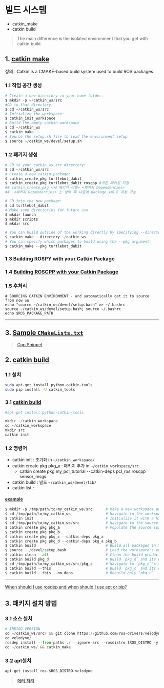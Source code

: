 #  빌드 시스템 
- catkin_make 
- catkin build

> The main difference is the isolated environment that you get with catkin build.


## 1. [catkin make](http://wiki.ros.org/ko/ROS/Tutorials/BuildingPackages)

정의 : Catkin is a CMAKE-based build system used to build ROS packages.

### 1.1 작업 공간 생성 


```python 
# Create a new directory in your home folder:
$ mkdir -p ~/catkin_ws/src
#CD to that directory:
$ cd ~/catkin_ws/src
# Initialize the workspace:
$ catkin_init_workspace
# Build the empty catkin workspace
$ cd ~/catkin_ws
$ catkin_make
# Source the setup.sh file to load the environment setup
$ source ~/catkin_ws/devel/setup.sh
```
### 1.2 패키지 생성 
```python 
# CD to your catkin_ws src directory:
$ cd ~/catkin_ws/src
# Create a new catkin package:
$ catkin_create_pkg turtlebot_dabit
$ catkin_create_pkg turtlebot_dabit roscpp #의존 패키징 지정
## catkin_create_pkg <새 패키지 이름> <패키지 Dependencies>`
## `<패키지 Dependencies>`는 생략 후 나중에 package.xml로 지정 가능

# CD into the new package:
$ cd turtlebot_dabit
# Make some directories for future use
$ mkdir launch
$ mkdir scripts
$ mkdir src

# You can build outside of the working directly by specifying --directory /path/to/catkin/ws:
$ catkin_make --directory ~/catkin_ws
# You can specify which packages to build using the --pkg argument:
$ catkin_make --pkg turtlebot_dabit


```

### 1.3 [Building ROSPY with your Catkin Package](https://dabit-industries.github.io/turtlebot2-tutorials/08b-ROSPY_Building.html)


### 1.4 [Building ROSCPP with your Catkin Package](https://dabit-industries.github.io/turtlebot2-tutorials/08c-ROSCPP_Building.html)



### 1.5 후처리
```
# SOURCING CATKIN ENVIRONMENT - and automatically get it to source from now on
echo "source ~/catkin_ws/devel/setup.bash" >> ~/.bashrc
source ~/catkin_ws/devel/setup.bash; source ~/.bashrc
echo $ROS_PACKAGE_PATH
```






---

## 3. [Sample `CMakeLists.txt`](http://www.pointclouds.org/documentation/tutorials/using_pcl_pcl_config.php)

> [Cpp Snippet](https://github.com/adioshun/gitBook_Cpp_Snippet/blob/master/compiler.md)

## 2. [catkin build](https://catkin-tools.readthedocs.io/en/latest/index.html)

### 1.1 설치 

```bash
sudo apt-get install python-catkin-tools
sudo pip install -U catkin_tools
```

### 3.1 [catkin build](http://korearosnews.blogspot.com/2015/03/catkin-catkintools.html)

```python
#apt-get install python-catkin-tools

mkdir ~/catkin_workspace
cd ~/catkin_workspace
mkdir src
catkin init
```

### 1.2 명령어 

- catkin init  : 초기화 in `~/catkin_workspace/`
- catkin create pkg pkg_a    : 패키지 추가 in `~/catkin_workspace/src`
    - catkin create pkg my_pcl_tutorial --catkin-deps pcl_ros roscpp sensor_msgs
- catkin build   : 빌드 `~/catkin_ws/devel/lib/`
- catkin list :

#### [example](https://www.systutorials.com/docs/linux/man/1-catkin_tools/)

```python 
$ mkdir -p /tmp/path/to/my_catkin_ws/src      # Make a new workspace and source space
$ cd /tmp/path/to/my_catkin_ws                # Navigate to the workspace root
$ catkin init                                 # Initialize it with a hidden marker file
$ cd /tmp/path/to/my_catkin_ws/src            # Navigate to the source space
$ catkin create pkg pkg_a                     # Populate the source space with packages...
$ catkin create pkg pkg_b
$ catkin create pkg pkg_c --catkin-deps pkg_a
$ catkin create pkg pkg_d --catkin-deps pkg_a pkg_b
$ catkin build                                # Build all packages in the workspace
$ source ../devel/setup.bash                  # Load the workspace's environment
$ catkin clean --all                          # Clean the build products
$ catkin build pkg_d                          # Build `pkg_d` and its deps
$ cd /tmp/path/to/my_catkin_ws/src/pkg_c      # Navigate to `pkg_c`'s source directory
$ catkin build --this                         # Build `pkg_c` and its deps
$ catkin build --this --no-deps               # Rebuild only `pkg_c`
```
---



[When should I use rosdep and when should I use apt or pip?](https://answers.ros.org/question/287544/when-should-i-use-rosdep-and-when-should-i-use-apt-or-pip/)


## 3. 패키지 설치 방법

### 3.1 소스 설치

```python
# INDIGO VERSION
cd ~/catkin_ws/src/ && git clone https://github.com/ros-drivers/velodyne.git
cd velodyne/
rosdep install --from-paths ./ --ignore-src --rosdistro $ROS_DISTRO -y
cd ~/catkin_ws/ && catkin_make
```

### 3.2 apt설치

```
apt-get install ros-$ROS_DISTRO-velodyne
```



> [에러 처리](https://github.com/adioshun/gitBook_Cpp_Snippet/blob/master/compiler.md)
